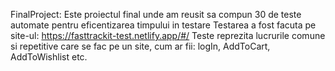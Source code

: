 FinalProject: Este proiectul final unde am reusit sa compun 30 de teste automate pentru eficentizarea timpului in testare
Testarea a fost facuta pe site-ul: https://fasttrackit-test.netlify.app/#/ 
Teste reprezita lucrurile comune si repetitive care se fac pe un site, cum ar fii: logIn, AddToCart, AddToWishlist etc.
